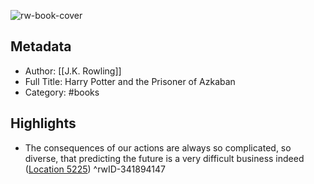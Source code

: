 ![rw-book-cover](https://images-na.ssl-images-amazon.com/images/I/51rCHtKeDXL._SL200_.jpg)

## Metadata
- Author: [[J.K. Rowling]]
- Full Title: Harry Potter and the Prisoner of Azkaban
- Category: #books

## Highlights
- The consequences of our actions are always so complicated, so diverse, that predicting the future is a very difficult business indeed ([Location 5225](https://readwise.io/to_kindle?action=open&asin=B019PIOJZ4&location=5225))
^rwID-341894147
